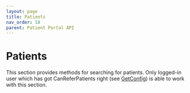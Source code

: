 ```yaml
---
layout: page
title: Patients
nav_order: 18
parent: Patient Portal API
---
```


# Patients

This section provides methods for searching for patients. Only logged-in user which has got CanReferPatients right (see [GetConfig](../authentication/getconfig)) is able to work with this section.
